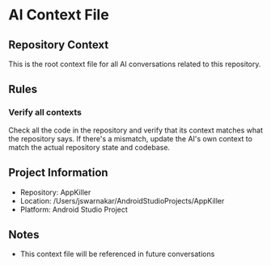 # AI Context File

## Repository Context
This is the root context file for all AI conversations related to this repository.

## Rules

### Verify all contexts
Check all the code in the repository and verify that its context matches what the repository says. If there's a mismatch, update the AI's own context to match the actual repository state and codebase.

## Project Information
- Repository: AppKiller
- Location: /Users/jswarnakar/AndroidStudioProjects/AppKiller
- Platform: Android Studio Project

## Notes
- This context file will be referenced in future conversations
